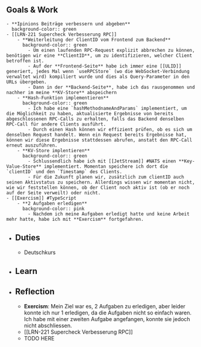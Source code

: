 ## Goals & Work
	- **Ipinions Beiträge verbessern und abgeben**
	  background-color:: green
	- [[LRN-221 Supercheck Verbesserung RPC]]
		- **Weiterleitung der ClientID vom Frontend zum Backend**
		  background-color:: green
			- Um einen laufenden RPC-Request explizit abbrechen zu können, benötigen wir eine **ClientID**, um zu identifizieren, welcher Client betroffen ist.
			- Auf der **Frontend-Seite** habe ich immer eine [[ULID]] generiert, jedes Mal wenn `useRPCStore` (wo die WebSocket-Verbindung verwaltet wird) kompiliert wurde und dies als Query-Parameter in den URLs übergeben.
			- Dann in der **Backend-Seite**, habe ich das rausgenommen und nachher im meine **KV-Store** abspeichern
		- **Hash-Funktion implementieren**
		  background-color:: green
			- Ich habe eine `hashMethodnameAndParams` implementiert, um die Möglichkeit zu haben, aktualisierte Ergebnisse von bereits abgeschlossenen RPC-Calls zu erhalten, falls das Backend denselben RPC-Call für andere Clients ausführt.
			- Durch einen Hash können wir effizient prüfen, ob es sich um denselben Request handelt. Wenn ein Request bereits Ergebnisse hat, können wir diese Ergebnisse stattdessen abrufen, anstatt den RPC-Call erneut auszuführen.
		- **KV-Store implentieren**
		  background-color:: green
			- Schlussendlich habe ich mit [[JetStream]] #NATS einen **Key-Value-Store** implementiert. Momentan speichere ich dort die `clientID` und den `Timestamp` des Clients.
			- Für die Zukunft planen wir, zusätzlich zum clientID auch seinen Aktivstatus zu speichern. Allerdings wissen wir momentan nicht, wie wir feststellen können, ob der Client noch aktiv ist (ob er noch auf der Seite verweilt) oder nicht.
	- [[Exercism]] #TypeScript
		- **2 Aufgaben erledigen**
		  background-color:: pink
			- Nachdem ich meine Aufgaben erledigt hatte und keine Arbeit mehr hatte, habe ich mit **Exercism** fortgefahren.
- ## Duties
	- Deutschkurs
- ## Learn
- ## Reflection
	- **Exercism**: Mein Ziel war es, 2 Aufgaben zu erledigen, aber leider konnte ich nur 1 erledigen, da die Aufgaben nicht so einfach waren. Ich habe mit einer zweiten Aufgabe angefangen, konnte sie jedoch nicht abschliessen.
	- [[LRN-221 Supercheck Verbesserung RPC]]
	- TODO HERE